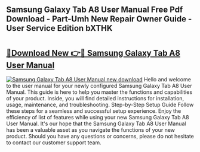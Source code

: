 ## Samsung Galaxy Tab A8 User Manual Free Pdf Download - Part-Umh New Repair Owner Guide - User Service Edition bXTHK

# <h2><a href="http://bc4552.oget.top/?id=Samsung+Galaxy+Tab+A8+User+Manual">🔗Download New 👉🔴 Samsung Galaxy Tab A8 User Manual</a></h2>

[![Samsung Galaxy Tab A8 User Manual new download](https://i.imgur.com/5g1atiW.png)](http://bc4552.oget.top/?id=Samsung+Galaxy+Tab+A8+User+Manual)
Hello and welcome to the user manual for your newly configured Samsung Galaxy Tab A8 User Manual. This guide is here to help you master the functions and capabilities of your product. Inside, you will find detailed instructions for installation, usage, maintenance, and troubleshooting. Step-by-Step Setup Guide Follow these steps for a seamless and successful setup experience. Enjoy the efficiency of list of features while using your new Samsung Galaxy Tab A8 User Manual. It's our hope that the Samsung Galaxy Tab A8 User Manual has been a valuable asset as you navigate the functions of your new product. Should you have any questions or concerns, please do not hesitate to contact our customer support team.
